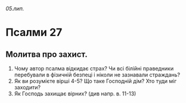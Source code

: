 
_05.лип._

# Псалми 27

## Молитва про захист.
1. Чому автор псалма відкидає страх? Чи всі білійні праведники перебували в фізичній безпеці і ніколи не зазнавали страждань?
2. Як ви розумієте вірші 4-5? Що таке Господній дім? Хто туди міг заходити?
3. Як Господь захищає вірних? (див напр. в. 11-13)
